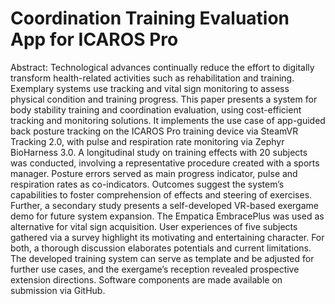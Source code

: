 # Coordination Training Evaluation App for ICAROS Pro

Abstract: Technological advances continually reduce the effort to digitally transform health-related
activities such as rehabilitation and training. Exemplary systems use tracking and vital sign
monitoring to assess physical condition and training progress. This paper presents a system for
body stability training and coordination evaluation, using cost-efficient tracking and monitoring
solutions. It implements the use case of app-guided back posture tracking on the ICAROS Pro
training device via SteamVR Tracking 2.0, with pulse and respiration rate monitoring via Zephyr
BioHarness 3.0. A longitudinal study on training effects with 20 subjects was conducted, involving
a representative procedure created with a sports manager. Posture errors served as main progress
indicator, pulse and respiration rates as co-indicators. Outcomes suggest the system’s capabilities
to foster comprehension of effects and steering of exercises. Further, a secondary study presents a
self-developed VR-based exergame demo for future system expansion. The Empatica EmbracePlus
was used as alternative for vital sign acquisition. User experiences of five subjects gathered via
a survey highlight its motivating and entertaining character. For both, a thorough discussion
elaborates potentials and current limitations. The developed training system can serve as template
and be adjusted for further use cases, and the exergame’s reception revealed prospective extension
directions. Software components are made available on submission via GitHub.